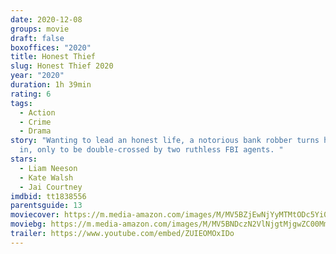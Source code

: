 ```yaml
---
date: 2020-12-08
groups: movie
draft: false
boxoffices: "2020"
title: Honest Thief
slug: Honest Thief 2020
year: "2020"
duration: 1h 39min
rating: 6
tags:
  - Action
  - Crime
  - Drama
story: "Wanting to lead an honest life, a notorious bank robber turns himself
  in, only to be double-crossed by two ruthless FBI agents. "
stars:
  - Liam Neeson
  - Kate Walsh
  - Jai Courtney
imdbid: tt1838556
parentsguide: 13
moviecover: https://m.media-amazon.com/images/M/MV5BZjEwNjYyMTMtODc5Yi00NTg5LTkwMzAtZTkyOTcyNTFkMGIyXkEyXkFqcGdeQXVyMDA4NzMyOA@@._V1_FMjpg_UY864_.jpg
moviebg: https://m.media-amazon.com/images/M/MV5BNDczN2VlNjgtMjgwZC00MmE2LWI3YjktZDA0YWY2ODdkODUxXkEyXkFqcGdeQXVyMDA4NzMyOA@@._V1_FMjpg_UX1280_.jpg
trailer: https://www.youtube.com/embed/ZUIEOMOxIDo
---
```

